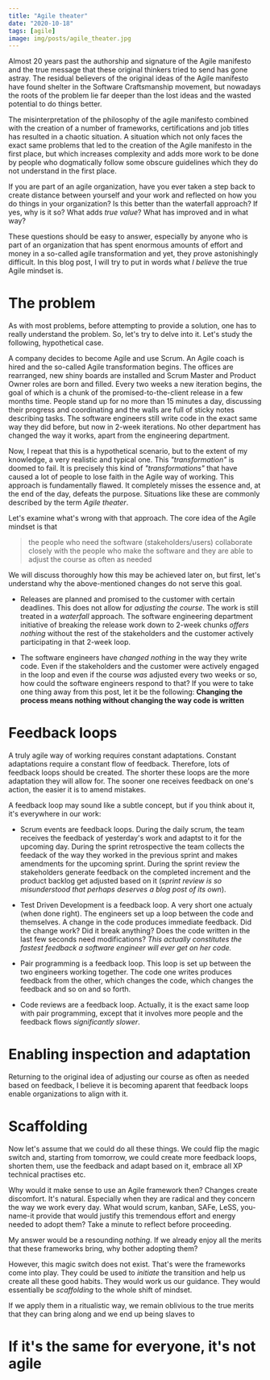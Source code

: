 ```yaml
---
title: "Agile theater"
date: "2020-10-18"
tags: [agile]
image: img/posts/agile_theater.jpg
---
```


Almost 20 years past the authorship and signature of the Agile manifesto and the true message that these original thinkers tried to send has gone astray. The residual believers of the original ideas of the Agile manifesto have found shelter in the Software Craftsmanship movement, but nowadays the roots of the problem lie far deeper than the lost ideas and the wasted potential to do things better.

The misinterpretation of the philosophy of the agile manifesto combined with the creation of a number of frameworks, certifications and job titles has resulted in a chaotic situation. A situation which not only faces the exact same problems that led to the creation of the Agile manifesto in the first place, but which increases complexity and adds more work to be done by people who dogmatically follow some obscure guidelines which they do not understand in the first place.

If you are part of an agile organization, have you ever taken a step back to create distance between yourself and your work and reflected on how you do things in your organization? Is this better than the waterfall approach? If yes, why is it so? What adds *true value*? What has improved and in what way?

These questions should be easy to answer, especially by anyone who is part of an organization that has spent enormous amounts of effort and money in a so-called agile transformation and yet, they prove astonishingly difficult. In this blog post, I will try to put in words what *I believe* the true Agile mindset is.

# The problem

As with most problems, before attempting to provide a solution, one has to really understand the problem. So, let's try to delve into it. Let's study the following, hypothetical case.

A company decides to become Agile and use Scrum. An Agile coach is hired and the so-called Agile transformation begins. The offices are rearranged, new shiny boards are installed and Scrum Master and Product Owner roles are born and filled. Every two weeks a new iteration begins, the goal of which is a chunk of the promised-to-the-client release in a few months time. People stand up for no more than 15 minutes a day, discussing their progress and coordinating and the walls are full of sticky notes describing tasks. The software engineers still write code in the exact same way they did before, but now in 2-week iterations. No other department has changed the way it works, apart from the engineering department.

Now, I repeat that this is a hypothetical scenario, but to the extent of my knowledge, a very realistic and typical one. This *"transformation"* is doomed to fail. It is precisely this kind of *"transformations"* that have caused a lot of people to lose faith in the Agile way of working. This approach is fundamentally flawed. It completely misses the essence and, at the end of the day, defeats the purpose. Situations like these are commonly described by the term *Agile theater*.

Let's examine what's wrong with that approach. The core idea of the Agile mindset is that

> the people who need the software (stakeholders/users) collaborate closely with the people who make the software and they are able to adjust the course as often as needed

We will discuss thoroughly how this may be achieved later on, but first, let's understand why the above-mentioned changes do not serve this goal.

 * Releases are planned and promised to the customer with certain deadlines. This does not allow for *adjusting the course*. The work is still treated in a *waterfall* approach. The software engineering department initiative of breaking the release work down to 2-week chunks *offers nothing* without the rest of the stakeholders and the customer actively participating in that 2-week loop.

 * The software engineers have *changed nothing* in the way they write code. Even if the stakeholders and the customer were actively engaged in the loop and even if the course *was* adjusted every two weeks or so, how could the software engineers respond to that? If you were to take one thing away from this post, let it be the following: **Changing the process means nothing without changing the way code is written**


# Feedback loops

A truly agile way of working requires constant adaptations. Constant adaptations require a constant flow of feedback. Therefore, lots of feedback loops should be created. The shorter these loops are the more adaptation they will allow for. The sooner one receives feedback on one's action, the easier it is to amend mistakes.

A feedback loop may sound like a subtle concept, but if you think about it, it's everywhere in our work:

 * Scrum events are feedback loops. During the daily scrum, the team receives the feedback of yesterday's work and adaptst to it for the upcoming day. During the sprint retrospective the team collects the feedack of the way they worked in the previous sprint and makes amendments for the upcoming sprint. During the sprint review the stakeholders generate feedback on the completed increment and the product backlog get adjusted based on it (*sprint review is so misunderstood that perhaps deserves a blog post of its own*).

 * Test Driven Development is a feedback loop. A very short one actualy (when done right). The engineers set up a loop between the code and themselves. A change in the code produces immediate feedback. Did the change work? Did it break anything? Does the code written in the last few seconds need modifications? *This actually constitutes the fastest feedback a software engineer will ever get on her code.*

 * Pair programming is a feedback loop. This loop is set up between the two engineers working together. The code one writes produces feedback from the other, which changes the code, which changes the feedback and so on and so forth.

 * Code reviews are a feedback loop. Actually, it is the exact same loop with pair programming, except that it involves more people and the feedback flows *significantly slower*.

# Enabling inspection and adaptation

Returning to the original idea of adjusting our course as often as needed based on feedback, I believe it is becoming aparent that feedback loops enable organizations to align with it.

# Scaffolding

Now let's assume that we could do all these things. We could flip the magic switch and, starting from tomorrow, we could create more feedback loops, shorten them, use the feedback and adapt based on it, embrace all XP technical practises etc. 

Why would it make sense to use an Agile framework then? Changes create discomfort. It's natural. Especially when they are radical and they concern the way we work every day. What would scrum, kanban, SAFe, LeSS, you-name-it provide that would justify this tremendous effort and energy needed to adopt them? Take a minute to reflect before proceeding.

My answer would be a resounding *nothing*. If we already enjoy all the merits that these frameworks bring, why bother adopting them?

However, this magic switch does not exist. That's were the frameworks come into play. They could be used to *initiate* the transition and help us create all these good habits. They would work us our guidance. They would essentially be *scaffolding* to the whole shift of mindset.

If we apply them in a ritualistic way, we remain oblivious to the true merits that they can bring along and we end up being slaves to 

# If it's the same for everyone, it's not agile

